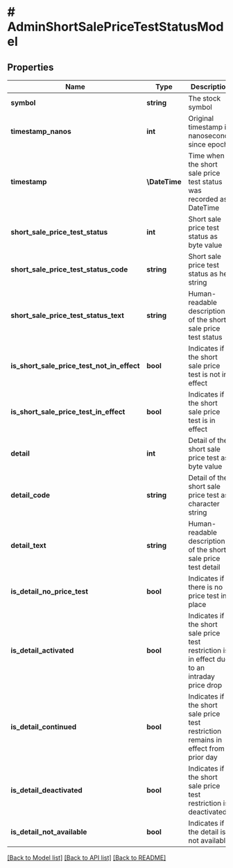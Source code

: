 # # AdminShortSalePriceTestStatusModel

## Properties

Name | Type | Description | Notes
------------ | ------------- | ------------- | -------------
**symbol** | **string** | The stock symbol | [optional]
**timestamp_nanos** | **int** | Original timestamp in nanoseconds since epoch | [optional]
**timestamp** | **\DateTime** | Time when the short sale price test status was recorded as DateTime | [optional]
**short_sale_price_test_status** | **int** | Short sale price test status as byte value | [optional]
**short_sale_price_test_status_code** | **string** | Short sale price test status as hex string | [optional]
**short_sale_price_test_status_text** | **string** | Human-readable description of the short sale price test status | [optional]
**is_short_sale_price_test_not_in_effect** | **bool** | Indicates if the short sale price test is not in effect | [optional]
**is_short_sale_price_test_in_effect** | **bool** | Indicates if the short sale price test is in effect | [optional]
**detail** | **int** | Detail of the short sale price test as byte value | [optional]
**detail_code** | **string** | Detail of the short sale price test as character string | [optional]
**detail_text** | **string** | Human-readable description of the short sale price test detail | [optional]
**is_detail_no_price_test** | **bool** | Indicates if there is no price test in place | [optional]
**is_detail_activated** | **bool** | Indicates if the short sale price test restriction is in effect due to an intraday price drop | [optional]
**is_detail_continued** | **bool** | Indicates if the short sale price test restriction remains in effect from prior day | [optional]
**is_detail_deactivated** | **bool** | Indicates if the short sale price test restriction is deactivated | [optional]
**is_detail_not_available** | **bool** | Indicates if the detail is not available | [optional]

[[Back to Model list]](../../README.md#models) [[Back to API list]](../../README.md#endpoints) [[Back to README]](../../README.md)
